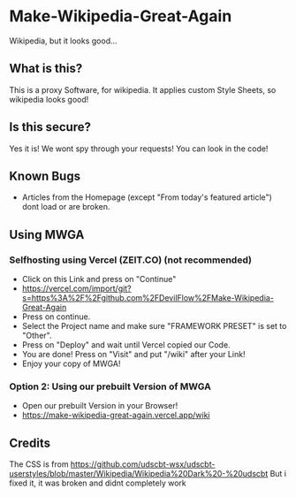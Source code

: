 # Make-Wikipedia-Great-Again
Wikipedia, but it looks good...

## What is this?
This is a proxy Software, for wikipedia. It applies custom Style Sheets, so wikipedia looks good!
 
## Is this secure?
Yes it is! We wont spy through your requests! You can look in the code!

## Known Bugs
- Articles from the Homepage (except "From today's featured article") dont load or are broken.

## Using MWGA

### Selfhosting using Vercel (ZEIT.CO) (not recommended)
- Click on this Link and press on "Continue"
- https://vercel.com/import/git?s=https%3A%2F%2Fgithub.com%2FDevilFlow%2FMake-Wikipedia-Great-Again
- Press on continue.
- Select the Project name and make sure "FRAMEWORK PRESET" is set to "Other".
- Press on "Deploy" and wait until Vercel copied our Code.
- You are done! Press on "Visit" and put "/wiki" after your Link!
- Enjoy your copy of MWGA!

### Option 2: Using our prebuilt Version of MWGA
- Open our prebuilt Version in your Browser!
- https://make-wikipedia-great-again.vercel.app/wiki

## Credits
The CSS is from https://github.com/udscbt-wsx/udscbt-userstyles/blob/master/Wikipedia/Wikipedia%20Dark%20-%20udscbt
But i fixed it, it was broken and didnt completely work
